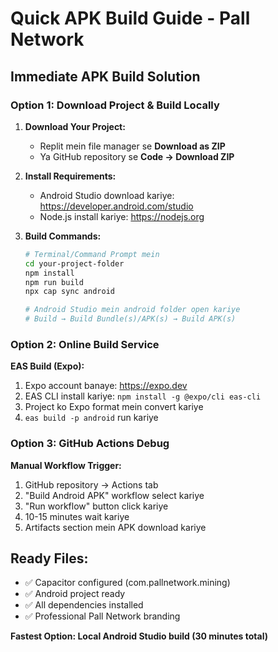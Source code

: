 # Quick APK Build Guide - Pall Network

## Immediate APK Build Solution

### Option 1: Download Project & Build Locally

1. **Download Your Project:**
   - Replit mein file manager se **Download as ZIP** 
   - Ya GitHub repository se **Code → Download ZIP**

2. **Install Requirements:**
   - Android Studio download kariye: https://developer.android.com/studio
   - Node.js install kariye: https://nodejs.org

3. **Build Commands:**
   ```bash
   # Terminal/Command Prompt mein
   cd your-project-folder
   npm install
   npm run build
   npx cap sync android
   
   # Android Studio mein android folder open kariye
   # Build → Build Bundle(s)/APK(s) → Build APK(s)
   ```

### Option 2: Online Build Service

**EAS Build (Expo):**
1. Expo account banaye: https://expo.dev
2. EAS CLI install kariye: `npm install -g @expo/cli eas-cli`
3. Project ko Expo format mein convert kariye
4. `eas build -p android` run kariye

### Option 3: GitHub Actions Debug

**Manual Workflow Trigger:**
1. GitHub repository → Actions tab
2. "Build Android APK" workflow select kariye
3. "Run workflow" button click kariye
4. 10-15 minutes wait kariye
5. Artifacts section mein APK download kariye

## Ready Files:
- ✅ Capacitor configured (com.pallnetwork.mining)
- ✅ Android project ready
- ✅ All dependencies installed
- ✅ Professional Pall Network branding

**Fastest Option: Local Android Studio build (30 minutes total)**
